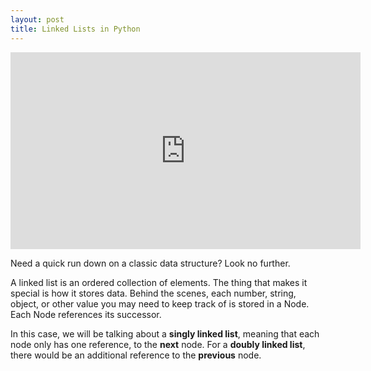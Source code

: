 ```yaml
---
layout: post
title: Linked Lists in Python
---
```


<iframe width="560" height="315" src="https://www.youtube.com/embed/KZVU2X4Dw8w" frameborder="0" allowfullscreen></iframe>

Need a quick run down on a classic data structure? Look no further.

A linked list is an ordered collection of elements. The thing that makes it special is how it stores data. Behind the scenes, each number, string, object, or other value you may need to keep track of is stored in a Node. Each Node references its successor.

In this case, we will be talking about a **singly linked list**, meaning that each node only has one reference, to the **next** node. For a __doubly linked list__, there would be an additional reference to the **previous** node.
